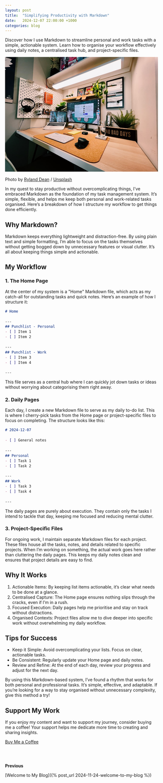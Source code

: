 ```yaml
---
layout: post
title:  "Simplifying Productivity with Markdown"
date:   2024-12-07 22:00:00 +1000
categories: blog
---
```


Discover how I use Markdown to streamline personal and work tasks with a simple, actionable system. Learn how to organise your workflow effectively using daily notes, a centralised task hub, and project-specific files.

![Simplifying Productivity with Markdown](/assets/images/simplifying-productivity-with0markdown.jpeg)

Photo by <a href="https://unsplash.com/@ryland_dean?utm_source=ghost&utm_medium=referral&utm_campaign=api-credit" target="_blank">Ryland Dean</a> / <a href="https://unsplash.com/?utm_source=ghost&utm_medium=referral&utm_campaign=api-credit" target="_blank">Unsplash</a>

In my quest to stay productive without overcomplicating things, I’ve embraced Markdown as the foundation of my task management system. It’s simple, flexible, and helps me keep both personal and work-related tasks organised. Here’s a breakdown of how I structure my workflow to get things done efficiently.

## Why Markdown?

Markdown keeps everything lightweight and distraction-free. By using plain text and simple formatting, I’m able to focus on the tasks themselves without getting bogged down by unnecessary features or visual clutter. It’s all about keeping things simple and actionable.

## My Workflow

### 1. The Home Page

At the center of my system is a "Home" Markdown file, which acts as my catch-all for outstanding tasks and quick notes. Here’s an example of how I structure it:

```markdown
# Home

---
## Punchlist - Personal
- [ ] Item 1
- [ ] Item 2

---
## Punchlist - Work
- [ ] Item 3
- [ ] Item 4

---
```

This file serves as a central hub where I can quickly jot down tasks or ideas without worrying about categorising them right away.

### 2. Daily Pages

Each day, I create a new Markdown file to serve as my daily to-do list. This is where I cherry-pick tasks from the Home page or project-specific files to focus on completing. The structure looks like this:

```markdown
# 2024-12-07

- [ ] General notes

---
## Personal
- [ ] Task 1
- [ ] Task 2

---
## Work
- [ ] Task 3
- [ ] Task 4

---
```

The daily pages are purely about execution. They contain only the tasks I intend to tackle that day, keeping me focused and reducing mental clutter.

### 3. Project-Specific Files

For ongoing work, I maintain separate Markdown files for each project. These files house all the tasks, notes, and details related to specific projects. When I’m working on something, the actual work goes here rather than cluttering the daily pages. This keeps my daily notes clean and ensures that project details are easy to find.

## Why It Works

1. Actionable Items: By keeping list items actionable, it’s clear what needs to be done at a glance.
2. Centralised Capture: The Home page ensures nothing slips through the cracks, even if I’m in a rush.
3. Focused Execution: Daily pages help me prioritise and stay on track without distractions.
4. Organised Contexts: Project files allow me to dive deeper into specific work without overwhelming my daily workflow.

## Tips for Success
- Keep it Simple: Avoid overcomplicating your lists. Focus on clear, actionable tasks.
- Be Consistent: Regularly update your Home page and daily notes.
- Review and Refine: At the end of each day, review your progress and adjust for the next day.

By using this Markdown-based system, I’ve found a rhythm that works for both personal and professional tasks. It’s simple, effective, and adaptable. If you’re looking for a way to stay organised without unnecessary complexity, give this method a try!

## Support My Work

If you enjoy my content and want to support my journey, consider buying me a coffee! Your support helps me dedicate more time to creating and sharing insights.

<a href="https://buymeacoffee.com/kainwong" target="_blank">Buy Me a Coffee</a>

<br>
<br>

**Previous**

[Welcome to My Blog]({% post_url 2024-11-24-welcome-to-my-blog %})

